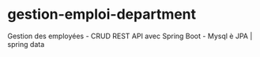 # gestion-emploi-department
Gestion des employées - CRUD REST API avec Spring Boot - Mysql è JPA |  spring data 
